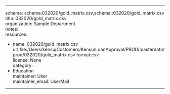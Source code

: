 


---  
schema: schema:032020/gold_matrix.csv,schema::032020/gold_matrix.csv  
title: 032020/gold_matrix.csv  
organization: Sample Department  
notes:   
resources:  
- name: 032020/gold_matrix.csv 
 url:file:/Users/kensu/Customers/Kensu/LoanApproval/PROD/masterdata/prod/032020/gold_matrix.csv 
 format:csv  
license: None  
category:
 - Education  
maintainer: User  
maintainer_email: UserMail  
---
